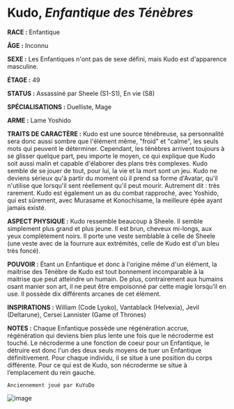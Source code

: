 # Kudo, *Enfantique des Ténèbres*

**RACE :** Enfantique

**ÂGE :** Inconnu

**SEXE :** Les Enfantiques n'ont pas de sexe défini, mais Kudo est d'apparence masculine.

**ÉTAGE :** 49

**STATUS :** Assassiné par Sheele (S1-S1), En vie (S8)

**SPÉCIALISATIONS :** Duelliste, Mage

**ARME :** Lame Yoshido

**TRAITS DE CARACTÈRE :** Kudo est une source ténébreuse, sa personnalité sera donc aussi sombre que l'élément même, "froid" et "calme", les seuls mots qui peuvent le déterminer. Cependant, les ténèbres arrivent toujours à se glisser quelque part, peu importe le moyen, ce qui explique que Kudo soit aussi malin et capable d'élaborer des plans très complexes. Kudo semble de se jouer de tout, pour lui, la vie et la mort sont un jeu. Kudo ne deviens sérieux qu'à partir du moment où il prend sa forme d'Avatar, qu'il n'utilise que lorsqu'il sent réellement qu'il peut mourir. Autrement dit : très rarement. Kudo est également un as du combat rapproché, avec Yoshido, qui est sûrement, avec Murasame et Konochisame, la meilleure épée ayant jamais existé.

**ASPECT PHYSIQUE :** Kudo ressemble beaucoup à Sheele. Il semble simplement plus grand et plus jeune. Il est brun, cheveux mi-longs, aux yeux complètement noirs. Il porte une veste semblable à celle de Sheele (une veste avec de la fourrure aux extrémités, celle de Kudo est d'un bleu très foncé).

**POUVOIR :** Étant un Enfantique et donc à l'origine même d'un élément, la maitrise des Ténèbre de Kudo est tout bonnement incomparable à la maitrise que peut atteindre un humain. De plus, contrairement aux humains osant manier son art, il ne peut être empoisonné par cette magie lorsqu’il en use. Il possède dix différents arcanes de cet élément.

**INSPIRATIONS :** William (Code Lyoko), Vantablack (Helvexia), Jevil (Deltarune), Cersei Lannister (Game of Thrones)

**NOTES :** Chaque Enfantique possède une régénération accrue, régénération qui deviens bien plus lente une fois que le nécroderme est touché. Le nécroderme a une fonction de coeur pour un Enfantique, le détruire est donc l'un des deux seuls moyens de tuer un Enfantique définitivement. Pour chaque individu, il se situe à une position du corps différente. Pour ce qui est de Kudo, son nécroderme se situe à l’emplacement du rein gauche.

`Anciennement joué par KuYuDo`

![image](https://share.alkanife.fr/enyxia_characters/full/kudo.png)
